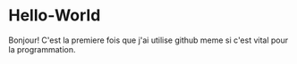 # Hello-World
Bonjour! C'est la premiere fois que j'ai utilise github meme si c'est vital pour la programmation.
